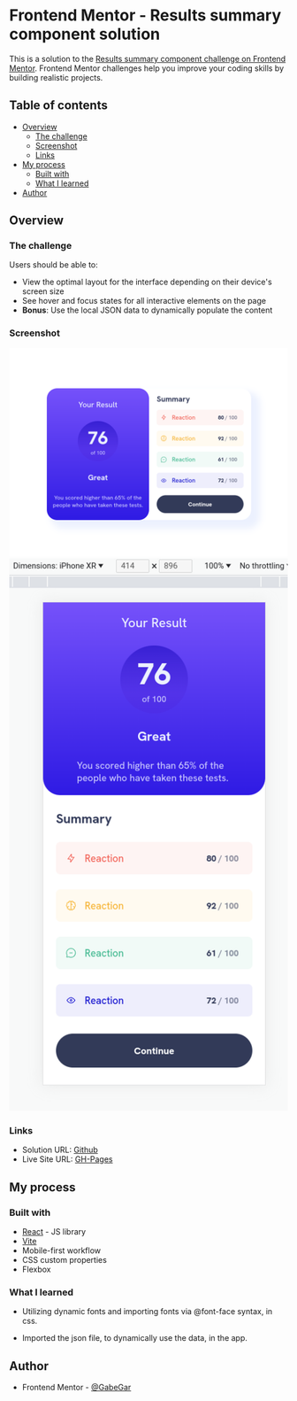 # Frontend Mentor - Results summary component solution

This is a solution to the [Results summary component challenge on Frontend Mentor](https://www.frontendmentor.io/challenges/results-summary-component-CE_K6s0maV). Frontend Mentor challenges help you improve your coding skills by building realistic projects.

## Table of contents

-   [Overview](#overview)
    -   [The challenge](#the-challenge)
    -   [Screenshot](#screenshot)
    -   [Links](#links)
-   [My process](#my-process)
    -   [Built with](#built-with)
    -   [What I learned](#what-i-learned)
-   [Author](#author)

## Overview

### The challenge

Users should be able to:

-   View the optimal layout for the interface depending on their device's screen size
-   See hover and focus states for all interactive elements on the page
-   **Bonus**: Use the local JSON data to dynamically populate the content

### Screenshot

![Mobile Ver](src/screenshots/desktop-ver.png)
![Desktop Ver](src/screenshots/mobile-ver.png)

### Links

-   Solution URL: [Github](https://github.com/GabeGar/FM-results-summary-component)
-   Live Site URL: [GH-Pages](https://gabegar.github.io/FM-results-summary-component/)

## My process

### Built with

-   [React](https://reactjs.org/) - JS library
-   [Vite](https://vitejs.dev/)
-   Mobile-first workflow
-   CSS custom properties
-   Flexbox

### What I learned

-   Utilizing dynamic fonts and importing fonts via @font-face syntax, in css.

-   Imported the json file, to dynamically use the data, in the app.

## Author

-   Frontend Mentor - [@GabeGar](https://www.frontendmentor.io/profile/GabeGar)

```

```
